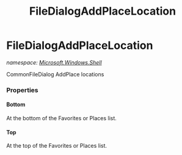 ﻿---
title: FileDialogAddPlaceLocation
---

# FileDialogAddPlaceLocation
_namespace: [Microsoft.Windows.Shell](N-Microsoft.Windows.Shell.html)_

CommonFileDialog AddPlace locations



### Properties

#### Bottom
At the bottom of the Favorites or Places list.
#### Top
At the top of the Favorites or Places list.

